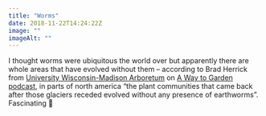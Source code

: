 ```yaml
---
title: "Worms"
date: 2018-11-22T14:24:22Z
image: ""
imageAlt: ""
---
```


I thought worms were ubiquitous the world over but apparently there are whole areas that have evolved without them – according to Brad Herrick from [University Wisconsin-Madison Arboretum](https://arboretum.wisc.edu) on [A Way to Garden podcast](https://awaytogarden.com/asian-jumping-worms-what-we-know-with-uw-madisons-brad-herrick/), in parts of north america “the plant communities that came back after those glaciers receded evolved without any presence of earthworms”. Fascinating 🙂
